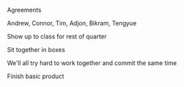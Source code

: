 Agreements


 Andrew, Connor, Tim, Adjon, Bikram, Tengyue
 
 Show up to class for rest of quarter
 
 
 Sit together in boxes
 
 
 We'll all try hard to work together and commit the same time
 
 
 Finish basic product
